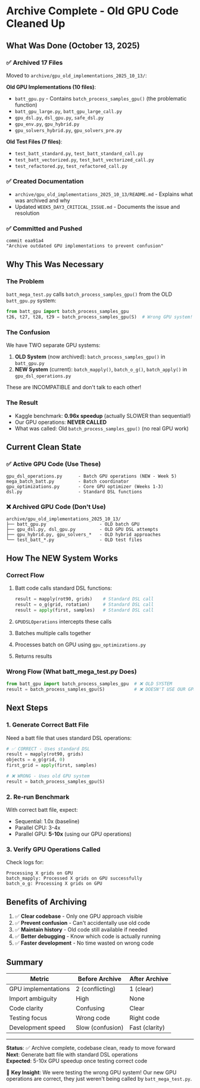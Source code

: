# Archive Complete - Old GPU Code Cleaned Up

## What Was Done (October 13, 2025)

### ✅ Archived 17 Files
Moved to `archive/gpu_old_implementations_2025_10_13/`:

**Old GPU Implementations (10 files)**:
- `batt_gpu.py` - Contains `batch_process_samples_gpu()` (the problematic function)
- `batt_gpu_large.py`, `batt_gpu_large_call.py`
- `gpu_dsl.py`, `dsl_gpu.py`, `safe_dsl.py`
- `gpu_env.py`, `gpu_hybrid.py`
- `gpu_solvers_hybrid.py`, `gpu_solvers_pre.py`

**Old Test Files (7 files)**:
- `test_batt_standard.py`, `test_batt_standard_call.py`
- `test_batt_vectorized.py`, `test_batt_vectorized_call.py`
- `test_refactored.py`, `test_refactored_call.py`

### ✅ Created Documentation
- `archive/gpu_old_implementations_2025_10_13/README.md` - Explains what was archived and why
- Updated `WEEK5_DAY3_CRITICAL_ISSUE.md` - Documents the issue and resolution

### ✅ Committed and Pushed
```
commit eaa91a4
"Archive outdated GPU implementations to prevent confusion"
```

## Why This Was Necessary

### The Problem
`batt_mega_test.py` calls `batch_process_samples_gpu()` from the OLD `batt_gpu.py` system:
```python
from batt_gpu import batch_process_samples_gpu
t26, t27, t28, t29 = batch_process_samples_gpu(S)  # Wrong GPU system!
```

### The Confusion
We have TWO separate GPU systems:
1. **OLD System** (now archived): `batch_process_samples_gpu()` in `batt_gpu.py`
2. **NEW System** (current): `batch_mapply()`, `batch_o_g()`, `batch_apply()` in `gpu_dsl_operations.py`

These are INCOMPATIBLE and don't talk to each other!

### The Result
- Kaggle benchmark: **0.96x speedup** (actually SLOWER than sequential!)
- Our GPU operations: **NEVER CALLED**
- What was called: Old `batch_process_samples_gpu()` (no real GPU work)

## Current Clean State

### ✅ Active GPU Code (Use These)
```
gpu_dsl_operations.py      - Batch GPU operations (NEW - Week 5)
mega_batch_batt.py         - Batch coordinator
gpu_optimizations.py       - Core GPU optimizer (Weeks 1-3)
dsl.py                     - Standard DSL functions
```

### ❌ Archived GPU Code (Don't Use)
```
archive/gpu_old_implementations_2025_10_13/
├── batt_gpu.py                    - OLD batch GPU
├── gpu_dsl.py, dsl_gpu.py         - OLD GPU DSL attempts
├── gpu_hybrid.py, gpu_solvers_*   - OLD hybrid approaches
└── test_batt_*.py                 - OLD test files
```

## How The NEW System Works

### Correct Flow
1. Batt code calls standard DSL functions:
   ```python
   result = mapply(rot90, grids)    # Standard DSL call
   result = o_g(grid, rotation)     # Standard DSL call
   result = apply(first, samples)   # Standard DSL call
   ```

2. `GPUDSLOperations` intercepts these calls
3. Batches multiple calls together
4. Processes batch on GPU using `gpu_optimizations.py`
5. Returns results

### Wrong Flow (What batt_mega_test.py Does)
```python
from batt_gpu import batch_process_samples_gpu  # ❌ OLD SYSTEM
result = batch_process_samples_gpu(S)           # ❌ DOESN'T USE OUR GPU OPS
```

## Next Steps

### 1. Generate Correct Batt File
Need a batt file that uses standard DSL operations:
```python
# ✅ CORRECT - Uses standard DSL
result = mapply(rot90, grids)
objects = o_g(grid, 0)
first_grid = apply(first, samples)

# ❌ WRONG - Uses old GPU system
result = batch_process_samples_gpu(S)
```

### 2. Re-run Benchmark
With correct batt file, expect:
- Sequential: 1.0x (baseline)
- Parallel CPU: 3-4x
- Parallel GPU: **5-10x** (using our GPU operations)

### 3. Verify GPU Operations Called
Check logs for:
```
Processing X grids on GPU
batch_mapply: Processed X grids on GPU successfully
batch_o_g: Processing X grids on GPU
```

## Benefits of Archiving

1. ✅ **Clear codebase** - Only one GPU approach visible
2. ✅ **Prevent confusion** - Can't accidentally use old code
3. ✅ **Maintain history** - Old code still available if needed
4. ✅ **Better debugging** - Know which code is actually running
5. ✅ **Faster development** - No time wasted on wrong code

## Summary

| Metric | Before Archive | After Archive |
|--------|---------------|---------------|
| GPU implementations | 2 (conflicting) | 1 (clear) |
| Import ambiguity | High | None |
| Code clarity | Confusing | Clear |
| Testing focus | Wrong code | Right code |
| Development speed | Slow (confusion) | Fast (clarity) |

---

**Status**: ✅ Archive complete, codebase clean, ready to move forward  
**Next**: Generate batt file with standard DSL operations  
**Expected**: 5-10x GPU speedup once testing correct code

🎯 **Key Insight**: We were testing the wrong GPU system! Our new GPU operations are correct, they just weren't being called by `batt_mega_test.py`.
